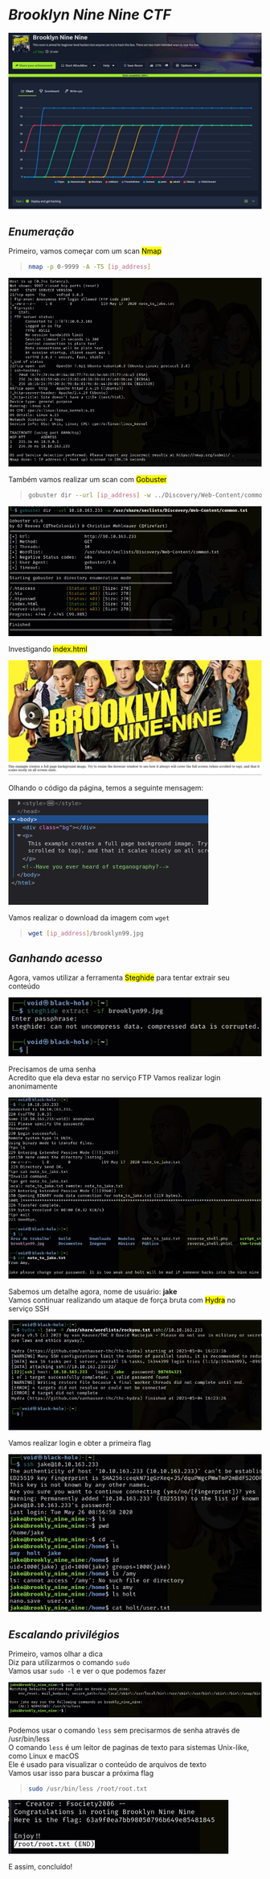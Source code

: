 # _**Brooklyn Nine Nine CTF**_
![](b99.jpg)

## _**Enumeração**_
Primeiro, vamos começar com um scan <mark>Nmap</mark>
> ```bash
> nmap -p 0-9999 -A -T5 [ip_address]
> ```
![](scan_nmap.jpg)

Também vamos realizar um scan com <mark>Gobuster</mark>
> ```bash
> gobuster dir --url [ip_address] -w ../Discovery/Web-Content/common.txt
> ```
![](scan_gobuster.jpg)

Investigando <mark>index.html</mark>  

![](index.jpg)

Olhando o código da página, temos a seguinte mensagem:  

![](go_steg.jpg)

Vamos realizar o download da imagem com ```wget```
> ```bash
> wget [ip_address]/brooklyn99.jpg
> ```

## _**Ganhando acesso**_
Agora, vamos utilizar a ferramenta <mark>Steghide</mark> para tentar extrair seu conteúdo  

![](steg_fail.jpg)

Precisamos de uma senha  
Acredito que ela deva estar no serviço FTP 
Vamos realizar login anonimamente  

![](ftp.jpg)

Sabemos um detalhe agora, nome de usuário: **jake**  
Vamos continuar realizando um ataque de força bruta com <mark>Hydra</mark> no serviço SSH  

![](hydra.jpg)

Vamos realizar login e obter a primeira flag  

![](login.jpg)

## _**Escalando privilégios**_
Primeiro, vamos olhar a dica  
Diz para utilizarmos o comando ```sudo```  
Vamos usar ```sudo -l``` e ver o que podemos fazer  

![](sudo.jpg)

Podemos usar o comando ```less``` sem precisarmos de senha através de /usr/bin/less  
O comando ```less``` é um leitor de paginas de texto para sistemas Unix-like, como Linux e macOS  
Ele é usado para visualizar o conteúdo de arquivos de texto  
Vamos usar isso para buscar a próxima flag
> ```bash
> sudo /usr/bin/less /root/root.txt
> ```
![](less.jpg)

E assim, concluído!
